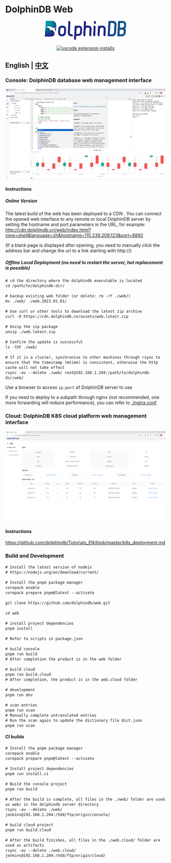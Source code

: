 # DolphinDB Web

<p align='center'>
     <img src='./console/ddb.svg' alt='DolphinDB Web' width='256'>
</p>

<p align='center'>
     <a href='https://github.com/dolphindb/api-javascript' target='_blank'>
         <img alt='vscode extension installs' src='https://img.shields.io/npm/v/dolphindb?color=brightgreen&label=api-javascript&style=flat-square' />
     </a>
</p>

## English | [中文](./README.zh.md)

### Console: DolphinDB database web management interface
![](./console/demo.png)

#### Instructions
##### Online Version
The latest build of the web has been deployed to a CDN . You can connect the opened web interface to any remote or local DolphinDB server by setting the hostname and port parameters in the URL, for example:
http://cdn.dolphindb.cn/web/index.html?view=shell&language=zh&hostname=115.239.209.123&port=8892

(If a blank page is displayed after opening, you need to manually click the address bar and change the url to a link starting with http://)

##### Offline Local Deployment (no need to restart the server, hot replacement is possible)
```shell
# cd the directory where the dolphindb executable is located
cd /path/to/dolphindb-dir/

# backup existing web folder (or delete: rm -rf ./web/)
mv ./web/ ./web.2023.01.01/

# Use curl or other tools to download the latest zip archive
curl -O https://cdn.dolphindb.cn/assets/web.latest.zip

# Unzip the zip package
unzip ./web.latest.zip

# Confirm the update is successful
ls -lhF ./web/

# If it is a cluster, synchronize to other machines through rsync to ensure that the timestamp (mtime) is consistent, otherwise the http cache will not take effect
rsync -av --delete ./web/ root@192.168.1.204:/path/to/dolphindb-dir/web/
```

Use a browser to access `ip:port` of DolphinDB server to use

If you need to deploy to a subpath through nginx (not recommended, one more forwarding will reduce performance), you can refer to [./nginx.conf](./nginx.conf)

### Cloud: DolphinDB K8S cloud platform web management interface
![](./cloud/demo.png)

#### Instructions
https://github.com/dolphindb/Tutorials_EN/blob/master/k8s_deployment.md


### Build and Development
```shell
# Install the latest version of nodejs
# https://nodejs.org/en/download/current/

# Install the pnpm package manager
corepack enable
corepack prepare pnpm@latest --activate

git clone https://github.com/dolphindb/web.git

cd web

# install project dependencies
pnpm install

# Refer to scripts in package.json

# build console
pnpm run build
# After completion the product is in the web folder

# build cloud
pnpm run build.cloud
# After completion, the product is in the web.cloud folder

# development
pnpm run dev

# scan entries
pnpm run scan
# Manually complete untranslated entries
# Run the scan again to update the dictionary file dict.json
pnpm run scan
```

#### CI builds
```shell
# Install the pnpm package manager
corepack enable
corepack prepare pnpm@latest --activate

# Install project dependencies
pnpm run install.ci

# Build the console project
pnpm run build

# After the build is complete, all files in the ./web/ folder are used as web/ in the dolphindb server directory
rsync -av --delete ./web/ jenkins@192.168.1.204:/hdd/ftp/origin/console/

# build cloud project
pnpm run build.cloud

# After the build finishes, all files in the ./web.cloud/ folder are used as artifacts
rsync -av --delete ./web.cloud/ jenkins@192.168.1.204:/hdd/ftp/origin/cloud/
```

